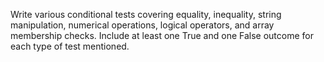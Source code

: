 Write various conditional tests covering equality, inequality, string manipulation, numerical operations, logical operators, and array membership checks.
Include at least one True and one False outcome for each type of test mentioned.

